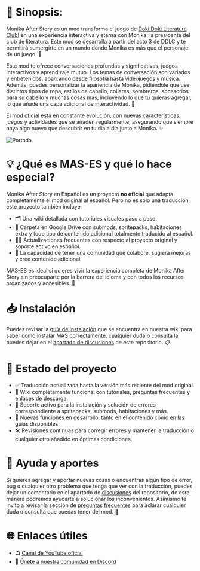 # 📝 Sinopsis:
Monika After Story es un mod transforma el juego de [Doki Doki Literature Club!](https://www.ddlc.moe) en una experiencia interactiva y eterna con Monika, la presidenta del club de literatura. Este mod se desarrolla a partir del acto 3 de DDLC y te permitirá sumergirte en un mundo donde Monika es más que el personaje de un juego. 💚
 
Este mod te ofrece conversaciones profundas y significativas, juegos interactivos y aprendizaje mutuo. Los temas de conversación son variados y entretenidos, abarcando desde filosofía hasta videojuegos y música. Además, puedes personalizar la apariencia de Monika, pidiéndole que use distintos tipos de ropa, estilos de cabello, collares, sombreros, accesorios para su cabello y muchas cosas más, incluyendo lo que tu quieras agregar, lo que añade una capa adicional de interactividad. 🤩

El [mod oficial](https://github.com/Monika-After-Story/MonikaModDev) está en constante evolución, con nuevas características, juegos y actividades que se añaden regularmente, asegurando que siempre haya algo nuevo que descubrir en tu dia a dia junto a Monika. ✨

![Portada](https://github.com/Slytharbez/Monika-After-Story-ES/blob/main/Recursos/Readme/Portada.png)

# 💡 ¿Qué es MAS-ES y qué lo hace especial?
Monika After Story en Español es un proyecto **no oficial** que adapta completamente el mod original al español. Pero no es solo una traducción, este proyecto también incluye:

* 🗂️ Una wiki detallada con tutoriales visuales paso a paso.
* 🧩 Carpeta en Google Drive con submods, spritepacks, habitaciones extra y todo tipo de contenido adicional totalmente traducido al español.
* 👩‍💻 Actualizaciones frecuentes con respecto al proyecto original y soporte activo en español.
* 📌 La capacidad de tener una comunidad que colabore, sugiera mejoras y cree contenido adicional.

MAS-ES es ideal si quieres vivir la experiencia completa de Monika After Story sin preocuparte por la barrera del idioma y con todos los recursos organizados y accesibles. 🎉

# 📥 Instalación
Puedes revisar la [guía de instalación](https://github.com/Slytharbez/Monika-After-Story-ES/wiki/%F0%9F%93%A5-Instalaci%C3%B3n-de-MAS) que se encuentra en nuestra wiki para saber como instalar MAS correctamente, cualquier duda o consulta la puedes dejar en el [apartado de discusiones](https://github.com/Slytharbez/Monika-After-Story-ES/discussions) de este repositorio. 📋

# 🔧 Estado del proyecto
* ✅ Traducción actualizada hasta la versión más reciente del mod original.
* 📕 Wiki completamente funcional con tutoriales, preguntas frecuentes y enlaces de descarga.
* 🧩 Soporte activo para la instalación y solución de errores correspondiente a spritepacks, submods, habitaciones y más.
* 💎 Nuevas funciones en desarrollo, tanto en el contenido como en las guías disponibles.
* 🛠️ Revisiones continuas para corregir errores y mantener la traducción o cualquier otro añadido en óptimas condiciones.

# 🤝 Ayuda y aportes
Si quieres agregar y aportar nuevas cosas o encuentras algún tipo de error, bug o cualquier otro problema que tenga que ver con la traducción, puedes dejar un comentario en el apartado de [discusiones](https://github.com/Slytharbez/Monika-After-Story-ES/discussions) del repositorio, de esra manera podremos ayudarte a solucionar los inconvenientes. Asimismo te invito a revisar la sección de [preguntas frecuentes](https://github.com/Slytharbez/Monika-After-Story-ES/wiki/Preguntas-frecuentes) para aclarar cualquier duda o consulta que puedas tener del mod. 📁

# 🌐 Enlaces útiles
* 📺 [Canal de YouTube oficial](https://www.youtube.com/@TheEncodersClub)
* 💬 [Únete a nuestra comunidad en Discord](https://discord.gg/v8RzNxeZ5m)
